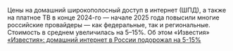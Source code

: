 <!--2025-02-05 13:23:45-->
<div class="yb">
  <div class="rss smaller1 habr"><p>Цены на&nbsp;домашний широкополосный доступ в&nbsp;интернет (ШПД), а&nbsp;также на&nbsp;платное ТВ в&nbsp;конце 2024-го&nbsp;— начале 2025&nbsp;года повысили многие российские провайдеры&nbsp;— как&nbsp;федеральные, так и региональные. Стоимость в&nbsp;среднем увеличилась на 5–15%. Об&nbsp;этом «Известия» <a... <br><a class="light" href="https://habr.com/ru/news/879770/?utm_source=habrahabr&utm_medium=rss&utm_campaign=879770">«Известия»: домашний интернет в России подорожал на 5-15%</a></div>
</div>
